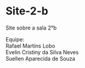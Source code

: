 # Site-2-b
Site sobre a sala 2°b

Equipe:
<br>Rafael Martins Lobo
<br>Evelin Cristiny da Silva Neves
<br>Suellen Aparecida de Souza
